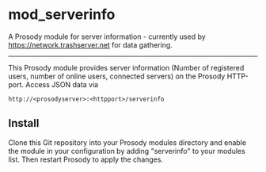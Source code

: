 # mod_serverinfo

A Prosody module for server information - currently used by https://network.trashserver.net for data gathering.

---

This Prosody module provides server information (Number of registered users, number of online users, connected servers) on the Prosody HTTP-port. Access JSON data via

    http://<prosodyserver>:<httpport>/serverinfo


## Install

Clone this Git repository into your Prosody modules directory and enable the module in your configuration by adding "serverinfo" to your modules list. Then restart Prosody to apply the changes.
